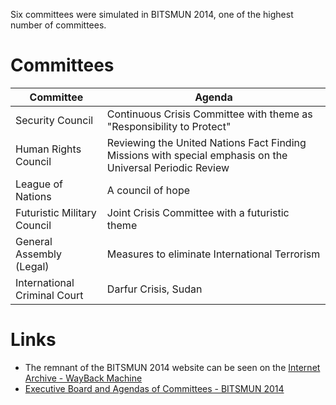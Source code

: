 <!-- TITLE: BITSMUN 2014 -->
<!-- SUBTITLE: BITSMUN 2014 was organised between 3rd-5th October, 2014. It was the third edition of the fest. -->

Six committees were simulated in BITSMUN 2014, one of the highest number of committees. 

# Committees
<center>

| Committee | Agenda | 
|--|--|
| Security Council | Continuous Crisis Committee with theme as "Responsibility to Protect" |
| Human Rights Council | Reviewing the United Nations Fact Finding Missions with special emphasis on the Universal Periodic Review |
| League of Nations |  A council of hope |
| Futuristic Military Council | Joint Crisis Committee with a futuristic theme |
| General Assembly (Legal) | Measures to eliminate International Terrorism |
| International Criminal Court | Darfur Crisis, Sudan |

</center>

# Links
- The remnant of the BITSMUN 2014 website can be seen on the [Internet Archive - WayBack Machine](https://web.archive.org/web/20141104155515/http://www.bits-mun.com:80/)
- [Executive Board and Agendas of Committees - BITSMUN 2014](https://www.facebook.com/bitsmun.hyd/posts/854727297878836)